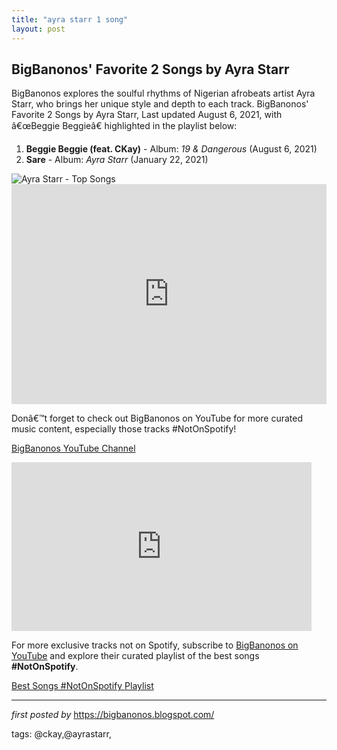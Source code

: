 ```yaml
---
title: "ayra starr 1 song"
layout: post
---
```

<h2>BigBanonos' Favorite 2 Songs by Ayra Starr</h2>
<p>BigBanonos explores the soulful rhythms of Nigerian afrobeats artist Ayra Starr, who brings her unique style and depth to each track. BigBanonos' Favorite 2 Songs by Ayra Starr, Last updated August 6, 2021, with â€œBeggie Beggieâ€ highlighted in the playlist below:</p> <ol> <li><strong>Beggie Beggie (feat. CKay)</strong> - Album: <em>19 & Dangerous</em> (August 6, 2021)</li> <li><strong>Sare</strong> - Album: <em>Ayra Starr</em> (January 22, 2021)</li>
</ol> <img alt="Ayra Starr - Top Songs" src="https://ladunliadinews.com/wp-content/uploads/2024/10/IMG_2538.jpeg" /> <div> <iframe allow="autoplay; clipboard-write; encrypted-media; fullscreen; picture-in-picture" allowfullscreen="" frameborder="0" height="352" loading="lazy" src="https://open.spotify.com/embed/playlist/2eBhAvmDfk9aT6oQIXE93F?utm_source=generator" width="100%"></iframe>
</div> <p>Donâ€™t forget to check out BigBanonos on YouTube for more curated music content, especially those tracks #NotOnSpotify!</p>
<p><a href="https://www.youtube.com/@BigBanonos">BigBanonos YouTube Channel</a></p>
<iframe frameborder="0" height="270" src="https://youtube.com/embed/Gm1bpmNKII0" width="480"></iframe>

<!--Subscribe and Playlist Links-->
<div>
    <p>For more exclusive tracks not on Spotify, subscribe to <a href="https://www.youtube.com/@BigBanonos" target="_blank">BigBanonos on YouTube</a> and explore their curated playlist of the best songs <strong>#NotOnSpotify</strong>.</p>
    <p><a href="https://www.youtube.com/playlist?list=PLtuNtuTatqI0kFahUCbtbfenC_ET5O_tr" target="_blank">Best Songs #NotOnSpotify Playlist<br /></a></p></div>

<hr />

<p><em>first posted by</em> <a href="https://bigbanonos.blogspot.com/" rel="noopener" target="_new">https://bigbanonos.blogspot.com/</a></p>

<p>tags: @ckay,@ayrastarr,</p>
